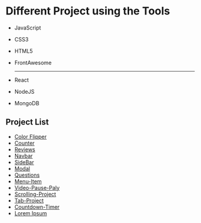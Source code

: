 # Different Project using the Tools

- JavaScript
- CSS3
- HTML5
- FrontAwesome

  ***

- React
- NodeJS
- MongoDB

## Project List

- [Color Flipper](https://arifur-ra.github.io/MyProject/03_colorFliper/index.html)
- [Counter](https://arifur-ra.github.io/MyProject/04_counter/index.html)
- [Reviews](https://arifur-ra.github.io/MyProject/05_reviews/index.html)
- [Navbar](https://arifur-ra.github.io/MyProject/06_navbar/index.html)
- [SideBar](https://arifur-ra.github.io/MyProject/07_sidebar/index.html)
- [Modal](https://arifur-ra.github.io/MyProject/08_modal/index.html)
- [Questions](https://arifur-ra.github.io/MyProject/09_questions-project/index.html)
- [Menu-Item](https://arifur-ra.github.io/MyProject/10_menu-item/index.html)
- [Video-Pause-Paly](https://arifur-ra.github.io/MyProject/03_colorFliper/index.html)
- [Scrolling-Project](https://arifur-ra.github.io/MyProject/12_scroll-project/index.html)
- [Tab-Project](https://arifur-ra.github.io/MyProject/13_Tab-Project/index.html)
- [Countdown-Timer](https://arifur-ra.github.io/MyProject/14_countdown-timer/index.html)
- [Lorem Ipsum]()

